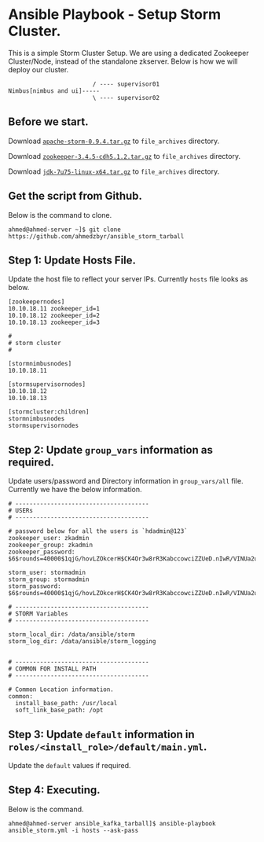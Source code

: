 # Ansible Playbook - Setup Storm Cluster.  

This is a simple Storm Cluster Setup. We are using a dedicated Zookeeper Cluster/Node, instead of the standalone zkserver. 
Below is how we will deploy our cluster.

    
                            / ---- supervisor01
    Nimbus[nimbus and ui]----- 
                            \ ---- supervisor02

## Before we start.

Download [`apache-storm-0.9.4.tar.gz`](http://download.nextag.com/apache/storm/apache-storm-0.9.4/apache-storm-0.9.4.tar.gz) to `file_archives` directory.

Download [`zookeeper-3.4.5-cdh5.1.2.tar.gz`](http://archive.cloudera.com/cdh5/cdh/5/zookeeper-3.4.5-cdh5.1.2.tar.gz) to `file_archives` directory.

Download [`jdk-7u75-linux-x64.tar.gz`](http://www.oracle.com/technetwork/java/javase/downloads/java-archive-downloads-javase7-521261.html#jdk-7u75-oth-JPR) to `file_archives` directory.

## Get the script from Github.

Below is the command to clone. 

    ahmed@ahmed-server ~]$ git clone https://github.com/ahmedzbyr/ansible_storm_tarball


## Step 1: Update Hosts File.

Update the host file to reflect your server IPs.
Currently `hosts` file looks as below.

    [zookeepernodes]
    10.10.18.11 zookeeper_id=1
    10.10.18.12 zookeeper_id=2
    10.10.18.13 zookeeper_id=3
    
    #
    # storm cluster
    #
    
    [stormnimbusnodes]
    10.10.18.11
    
    [stormsupervisornodes]
    10.10.18.12
    10.10.18.13
    
    [stormcluster:children]
    stormnimbusnodes
    stormsupervisornodes
    
## Step 2: Update `group_vars` information as required.

Update users/password and Directory information in `group_vars/all` file.
Currently we have the below information.
    
    # --------------------------------------
    # USERs
    # --------------------------------------
    
    # password below for all the users is `hdadmin@123`
    zookeeper_user: zkadmin
    zookeeper_group: zkadmin
    zookeeper_password: $6$rounds=40000$1qjG/hovLZOkcerH$CK4Or3w8rR3KabccowciZZUeD.nIwR/VINUa2uPsmGK/2xnmOt80TjDwbof9rNvnYY6icCkdAR2qrFquirBtT1
    
    storm_user: stormadmin
    storm_group: stormadmin
    storm_password: $6$rounds=40000$1qjG/hovLZOkcerH$CK4Or3w8rR3KabccowciZZUeD.nIwR/VINUa2uPsmGK/2xnmOt80TjDwbof9rNvnYY6icCkdAR2qrFquirBtT1
    
    # --------------------------------------
    # STORM Variables
    # --------------------------------------
    
    storm_local_dir: /data/ansible/storm
    storm_log_dir: /data/ansible/storm_logging
    
    
    # --------------------------------------
    # COMMON FOR INSTALL PATH
    # --------------------------------------
    
    # Common Location information.
    common:
      install_base_path: /usr/local
      soft_link_base_path: /opt

## Step 3: Update `default` information in `roles/<install_role>/default/main.yml`.

Update the `default` values if required.


## Step 4: Executing.

Below is the command. 
    
    ahmed@ahmed-server ansible_kafka_tarball]$ ansible-playbook ansible_storm.yml -i hosts --ask-pass
